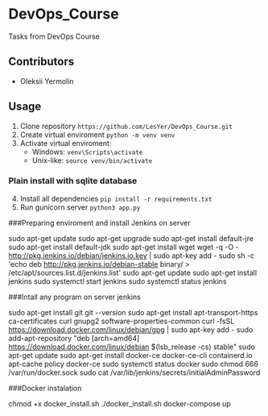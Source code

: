 # DevOps_Course
Tasks from DevOps Course

## Contributors
* Oleksii Yermolin

## Usage
1. Clone repository `https://github.com/LesYer/DevOps_Course.git`
2. Create virtual enviroment `python -m venv venv`
3. Activate virtual enviroment:
    * Windows: `venv\Scripts\activate`
    * Unix-like: `source venv/bin/activate` 

### Plain install with sqlite database
4. Install all dependencies `pip install -r requirements.txt`
5. Run gunicorn server `python3 app.py`


###Preparing enviroment and install Jenkins on server

sudo apt-get update
sudo apt-get upgrade
sudo apt-get install default-jre sudo apt-get install default-jdk
sudo apt-get install wget wget -q -O - http://pkg.jenkins.io/debian/jenkins.io.key | sudo apt-key add -
sudo sh -c 'echo deb http://pkg.jenkins.io/debian-stable binary/ > /etc/apt/sources.list.d/jenkins.list'
sudo apt-get update
sudo apt-get install jenkins
sudo systemctl start jenkins
sudo systemctl status jenkins

###Intall any program on server jenkins

sudo apt-get install git
git --version
sudo apt-get install apt-transport-https ca-certificates curl gnupg2 software-properties-common
curl -fsSL https://download.docker.com/linux/debian/gpg | sudo apt-key add -
sudo add-apt-repository "deb [arch=amd64] https://download.docker.com/linux/debian $(lsb_release -cs) stable"
sudo apt-get update
sudo apt-get install docker-ce docker-ce-cli containerd.io
apt-cache policy docker-ce
sudo systemctl status docker
sudo chmod 666 /var/run/docker.sock
sudo cat /var/lib/jenkins/secrets/initialAdminPassword

###Docker instalation

chmod +x docker_install.sh
./docker_install.sh
docker-compose up

